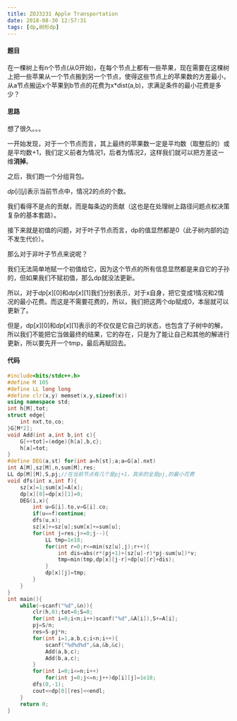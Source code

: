 ```yaml
---
title: ZOJ3231 Apple Transportation
date: 2018-08-30 12:57:31
tags: [dp,树形dp]
---
```

#### 题目
在一棵树上有n个节点(从0开始)，在每个节点上都有一些苹果，现在需要在这棵树上把一些苹果从一个节点搬到另一个节点，使得这些节点上的苹果数的方差最小，从a节点搬运x个苹果到b节点的花费为x*dist(a,b)，求满足条件的最小花费是多少？

#### 思路

想了很久。。。

一开始发现，对于一个节点而言，其上最终的苹果数一定是平均数（取整后的）或是平均数+1，我们定义前者为情况1，后者为情况2，这样我们就可以把方差这一维**消掉**。
<!--more-->
之后，我们跑一个分组背包。

$dp[i][j]​$表示当前节点中，情况2的点的个数。

我们看得不是点的贡献，而是每条边的贡献（这也是在处理树上路径问题点权决策复杂的基本套路）。

接下来就是初值的问题，对于叶子节点而言，dp的值显然都是0（此子树内部的边不发生代价）。

那么对于非叶子节点来说呢？

我们无法简单地赋一个初值给它，因为这个节点的所有信息显然都是来自它的子孙的，但如果我们不赋初值，那么dp就没法更新。

所以，对于$dp[x][0]$和$dp[x][1]$我们分别表示，对于x自身，把它变成1情况和2情况的最小花费。而这是不需要花费的，所以，我们把这两个dp赋成0，本层就可以更新了。

但是，dp$[x][0]$和$dp[x][1]$表示的不仅仅是它自己的状态，也包含了子树中的解，所以我们不能把它当做最终的结果，它的存在，只是为了能让自己和其他的解进行更新，所以要先开一个tmp，最后再赋回去。

#### 代码
```c++
#include<bits/stdc++.h>
#define M 105
#define LL long long
#define clr(x,y) memset(x,y,sizeof(x))
using namespace std;
int h[M],tot;
struct edge{
	int nxt,to,co;
}G[M*2];
void Add(int a,int b,int c){
	G[++tot]=(edge){h[a],b,c};
	h[a]=tot;
}
#define DEG(a,st) for(int a=h[st];a;a=G[a].nxt)
int A[M],sz[M],n,sum[M],res;
LL dp[M][M],S,pj;//在当前节点有几个是pj+1，其余的全是pj,的最小花费 
void dfs(int x,int f){
	sz[x]=1;sum[x]=A[x];
	dp[x][0]=dp[x][1]=0;
	DEG(i,x){
		int u=G[i].to,v=G[i].co;
		if(u==f)continue;
		dfs(u,x);
		sz[x]+=sz[u];sum[x]+=sum[u];
		for(int j=res;j>=0;j--){
			LL tmp=1e18;
			for(int r=0;r<=min(sz[u],j);r++){
				int dis=abs(r*(pj+1)+(sz[u]-r)*pj-sum[u])*v;
				tmp=min(tmp,dp[x][j-r]+dp[u][r]+dis);
			}
			dp[x][j]=tmp;
		} 
	}
}
int main(){
	while(~scanf("%d",&n)){
		clr(h,0);tot=0;S=0;
		for(int i=0;i<n;i++)scanf("%d",&A[i]),S+=A[i];
		pj=S/n;
		res=S-pj*n; 
		for(int i=1,a,b,c;i<n;i++){
			scanf("%d%d%d",&a,&b,&c);
			Add(a,b,c);
			Add(b,a,c);
		}
		for(int i=0;i<=n;i++)
			for(int j=0;j<=n;j++)dp[i][j]=1e18;
		dfs(0,-1);
		cout<<dp[0][res]<<endl;
	}
	return 0;
} 
```